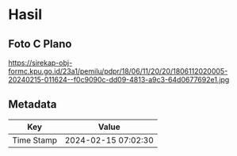# Hasil

## Foto C Plano

https://sirekap-obj-formc.kpu.go.id/23a1/pemilu/pdpr/18/06/11/20/20/1806112020005-20240215-011624--f0c9090c-dd09-4813-a9c3-64d0677692e1.jpg


## Metadata

| Key        | Value               |
| ---------- | ------------------- |
| Time Stamp | 2024-02-15 07:02:30 |



